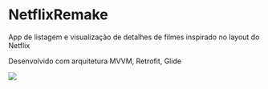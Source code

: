 # NetflixRemake


App de listagem e visualização de detalhes de filmes inspirado no layout do Netflix

Desenvolvido com arquitetura MVVM, Retrofit, Glide

![](gif.gif)
